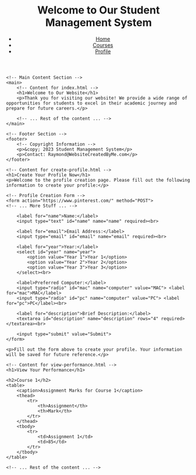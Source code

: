 <!DOCTYPE html>
<html lang="en">
<head>
    <meta charset="UTF-8">
    <meta name="viewport" content="width=device-width, initial-scale=1.0">
    <title>Student Management System - Home</title>
</head>
<body>
    <!-- Header Section with Logo and Navigation -->
    <header>
        <!-- Logo and Navigation Menu -->
        <h1>Welcome to Our Student Management System</h1>
        <nav>
            <ul>
                <li><a href="https://www.nba.com/">Home</a></li>
                <li><a href="https://www.premierleague.com/">Courses</a></li>
                <li><a href="https://en.wikipedia.org/wiki/Future_of_Earth">Profile</a></li>
            </ul>
        </nav>
    </header>

    <!-- Main Content Section -->
    <main>
        <!-- Content for index.html -->
        <h1>Welcome to Our Website</h1>
        <p>Thank you for visiting our website! We provide a wide range of opportunities for students to excel in their academic journey and prepare for future careers.</p>

        <!-- ... Rest of the content ... -->
    </main>
    
    <!-- Footer Section -->
    <footer>
        <!-- Copyright Information -->
        <p>&copy; 2023 Student Management System</p>
        <p>Contact: Raymond@WebsiteCreatedByMe.com</p>
    </footer>

    <!-- Content for create-profile.html -->
    <h1>Create Your Profile Now</h1>
    <p>Welcome to the profile creation page. Please fill out the following information to create your profile:</p>

    <!-- Profile Creation Form -->
    <form action="https://www.pinterest.com/" method="POST">
    <!-- ... More Stuff ... -->

        <label for="name">Name:</label>
        <input type="text" id="name" name="name" required><br>

        <label for="email">Email Address:</label>
        <input type="email" id="email" name="email" required><br>

        <label for="year">Year:</label>
        <select id="year" name="year">
            <option value="Year 1">Year 1</option>
            <option value="Year 2">Year 2</option>
            <option value="Year 3">Year 3</option>
        </select><br>

        <label>Preferred Computer:</label>
        <input type="radio" id="mac" name="computer" value="MAC"> <label for="mac">MAC</label>
        <input type="radio" id="pc" name="computer" value="PC"> <label for="pc">PC</label><br>

        <label for="description">Brief Description:</label>
        <textarea id="description" name="description" rows="4" required></textarea><br>

        <input type="submit" value="Submit">
    </form>

    <p>Fill out the form above to create your profile. Your information will be saved for future reference.</p>

    <!-- Content for view-performance.html -->
    <h1>View Your Performance</h1>

    <h2>Course 1</h2>
    <table>
        <caption>Assignment Marks for Course 1</caption>
        <thead>
            <tr>
                <th>Assignment</th>
                <th>Mark</th>
            </tr>
        </thead>
        <tbody>
            <tr>
                <td>Assignment 1</td>
                <td>85</td>
            </tr>
        </tbody>
    </table>

    <!-- ... Rest of the content ... -->
</body>
</html>
